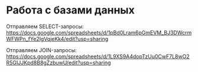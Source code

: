 # Работа с базами данных

Отправляем SELECT-запросы:
https://docs.google.com/spreadsheets/d/1pBd0Lram6pGmEVM_BJ3DWcrmWFWPn_fYe2lgVqjeKk4/edit?usp=sharing

Отправляем JOIN-запросы:
https://docs.google.com/spreadsheets/d/1L9XS9A4dopTzUu0CwF7L8wO2R5GIJJKpd8B8gZzbuwU/edit?usp=sharing
